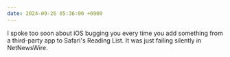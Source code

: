 ```yaml
---
date: 2024-09-26 05:36:00 +0900
---
```


I spoke too soon about iOS bugging you every time you add something from a third-party app to Safari's Reading List. It was just failing silently in NetNewsWire.
